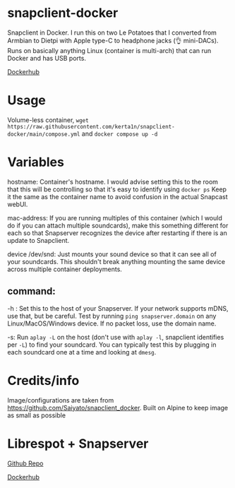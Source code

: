 # snapclient-docker
Snapclient in Docker. I run this on two Le Potatoes that I converted from Armbian to Dietpi with Apple type-C to headphone jacks (👌 mini-DACs). Runs on basically anything Linux (container is multi-arch) that can run Docker and has USB ports.

[Dockerhub](https://hub.docker.com/r/kertain/lssc)

# Usage
Volume-less container, `wget https://raw.githubusercontent.com/kerta1n/snapclient-docker/main/compose.yml` and `docker compose up -d`

# Variables
hostname: Container's hostname. I would advise setting this to the room that this will be controlling so that it's easy to identify using `docker ps` Keep it the same as the container name to avoid confusion in the actual Snapcast webUI. 

mac-address: If you are running multiples of this container (which I would do if you can attach multiple soundcards), make this something different for each so that Snapserver recognizes the device after restarting if there is an update to Snapclient.

device /dev/snd: Just mounts your sound device so that it can see all of your soundcards. This shouldn't break anything mounting the same device across multiple container deployments.

## command:
-h : Set this to the host of your Snapserver. If your network supports mDNS, use that, but be careful. Test by running `ping snapserver.domain` on any Linux/MacOS/Windows device. If no packet loss, use the domain name.

-s: Run `aplay -L` on the host (don't use with `aplay -l`, snapclient identifies per `-L`) to find your soundcard. You can typically test this by plugging in each soundcard one at a time and looking at `dmesg`.

# Credits/info
Image/configurations are taken from https://github.com/Saiyato/snapclient_docker. Built on Alpine to keep image as small as possible

# Librespot + Snapserver
[Github Repo](https://github.com/kerta1n/lssc)

[Dockerhub](https://hub.docker.com/r/kertain/lssc)
